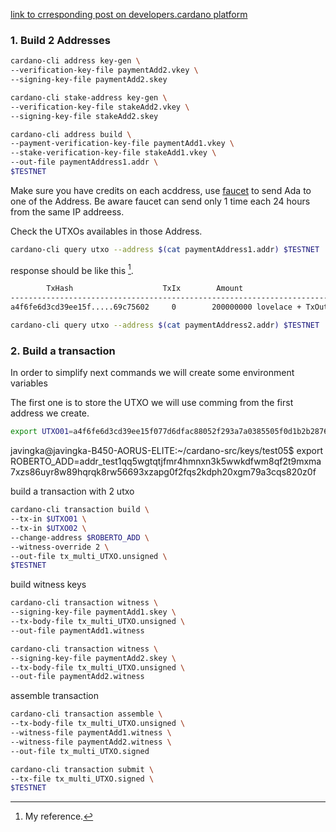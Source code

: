 [link to crresponding post on developers.cardano platform](https://developers.cardano.org/docs/integrate-cardano/multi-witness-transactions-cli)

### 1. Build 2 Addresses

```bash
cardano-cli address key-gen \
--verification-key-file paymentAdd2.vkey \
--signing-key-file paymentAdd2.skey
```

```bash
cardano-cli stake-address key-gen \
--verification-key-file stakeAdd2.vkey \
--signing-key-file stakeAdd2.skey
```

```bash
cardano-cli address build \
--payment-verification-key-file paymentAdd1.vkey \
--stake-verification-key-file stakeAdd1.vkey \
--out-file paymentAddress1.addr \
$TESTNET
```

Make sure you have credits on each acddress, use [faucet](https://testnets.cardano.org/en/testnets/cardano/tools/faucet/) to send Ada to one of the Address. Be aware faucet can send only 1 time each 24 hours from the same IP addreess.

Check the UTXOs availables in those Address. 

```bash
cardano-cli query utxo --address $(cat paymentAddress1.addr) $TESTNET
```

response should be like this [^1].
```bash
        TxHash                    TxIx        Amount
----------------------------------------------------------------------------------
a4f6fe6d3cd39ee15f.....69c75602     0        200000000 lovelace + TxOutDatumNone
```

```bash
cardano-cli query utxo --address $(cat paymentAddress2.addr) $TESTNET
```

[^1]: My reference.


### 2. Build a transaction

In order to simplify next commands we will create some environment variables 

The first one is to store the UTXO we will use comming from the first address we create.
```bash
export UTXO01=a4f6fe6d3cd39ee15f077d6dfac88052f293a7a0385505f0d1b2b28769c75602#0
```


javingka@javingka-B450-AORUS-ELITE:~/cardano-src/keys/test05$ export ROBERTO_ADD=addr_test1qq5wgtqtjfmr4hmnxn3k5wwkdfwm8qf2t9mxma7xzs86uyr8w89hqrqk8rw56693xzapg0f2fqs2kdph20xgm79a3cqs820z0f

build a transaction with 2 utxo
```bash
cardano-cli transaction build \
--tx-in $UTXO01 \
--tx-in $UTXO02 \
--change-address $ROBERTO_ADD \
--witness-override 2 \
--out-file tx_multi_UTXO.unsigned \
$TESTNET
```

build witness keys
```bash
cardano-cli transaction witness \
--signing-key-file paymentAdd1.skey \
--tx-body-file tx_multi_UTXO.unsigned \
--out-file paymentAdd1.witness
```

```bash
cardano-cli transaction witness \
--signing-key-file paymentAdd2.skey \
--tx-body-file tx_multi_UTXO.unsigned \
--out-file paymentAdd2.witness
```

assemble transaction

```bash
cardano-cli transaction assemble \
--tx-body-file tx_multi_UTXO.unsigned \
--witness-file paymentAdd1.witness \
--witness-file paymentAdd2.witness \
--out-file tx_multi_UTXO.signed
```

```bash
cardano-cli transaction submit \
--tx-file tx_multi_UTXO.signed \
$TESTNET
```

